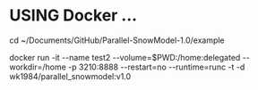 # USING Docker ...

   cd ~/Documents/GitHub/Parallel-SnowModel-1.0/example

   docker run -it --name test2 --volume=$PWD:/home:delegated --workdir=/home -p 3210:8888 --restart=no --runtime=runc -t -d wk1984/parallel_snowmodel:v1.0

